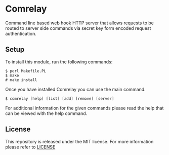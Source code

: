 
# Comrelay #

Command line based web hook HTTP server that allows requests to be routed to
server side commands via secret key form encoded request authentication.

## Setup ##

To install this module, run the following commands:

	$ perl Makefile.PL
	$ make
	# make install

Once you have installed Comrelay you can use the main command.

    $ comrelay [help] [list] [add] [remove] [server]

For additional information for the given commands please read the help that can
be viewed with the help command.

## License ##

This repository is released under the MIT license. For more information please
refer to [LICENSE](https://github.com/catlinman/comrelay/blob/master/LICENSE)
